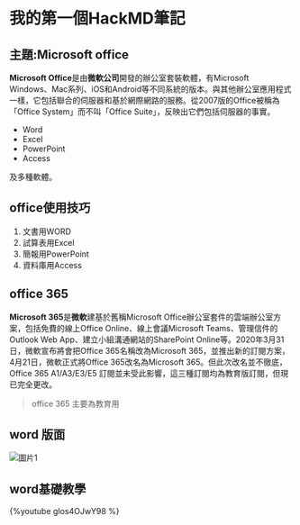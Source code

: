 # 我的第一個HackMD筆記
## 主題:Microsoft office

**Microsoft Office**是由**微軟公司**開發的辦公室套裝軟體，有Microsoft Windows、Mac系列、iOS和Android等不同系統的版本。與其他辦公室應用程式一樣，它包括聯合的伺服器和基於網際網路的服務。從2007版的Office被稱為「Office System」而不叫「Office Suite」，反映出它們包括伺服器的事實。

- Word
- Excel
- PowerPoint
- Access

及多種軟體。


## office使用技巧
1. 文書用WORD
2. 試算表用Excel
3. 簡報用PowerPoint
4. 資料庫用Access

## office 365
**Microsoft 365**是**微軟**建基於舊稱Microsoft Office辦公室套件的雲端辦公室方案，包括免費的線上Office Online、線上會議Microsoft Teams、管理信件的Outlook Web App、建立小組溝通網站的SharePoint Online等。2020年3月31日，微軟宣布將會把Office 365名稱改為Microsoft 365，並推出新的訂閱方案，4月21日，微軟正式將Office 365改名為Microsoft 365。但此次改名並不徹底，Office 365 A1/A3/E3/E5 訂閱並未受此影響，這三種訂閱均為教育版訂閱，但現已完全更改。
>office 365 主要為教育用
## word 版面
![圖片1](https://hackmd.io/_uploads/ry8q4qWgC.png)
## word基礎教學
{%youtube gIos4OJwY98 %}





